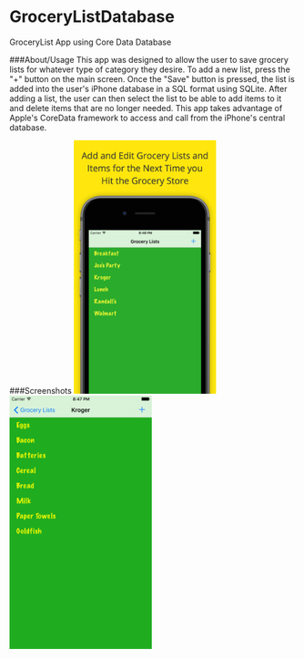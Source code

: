 # GroceryListDatabase
GroceryList App using Core Data Database

###About/Usage
This app was designed to allow the user to save grocery lists for whatever type of category they desire. To add a new list, press the "+" button on the main screen. Once the "Save" button is pressed, the list is added into the user's iPhone database in a SQL format using SQLite. After adding a list, the user can then select the list to be able to add items to it and delete items that are no longer needed. This app takes advantage of Apple's CoreData framework to access and call from the iPhone's central database.


###Screenshots
<img src="https://github.com/millz60/GroceryListDatabase/blob/master/GroceryListDatabaseScreenshot.jpeg?raw=true" width="250">
<img src="https://github.com/millz60/GroceryListDatabase/blob/master/Simulator%20Screen%20Shot%20Aug%208,%202016,%208.47.22%20PM.png?raw=true" width="250">
